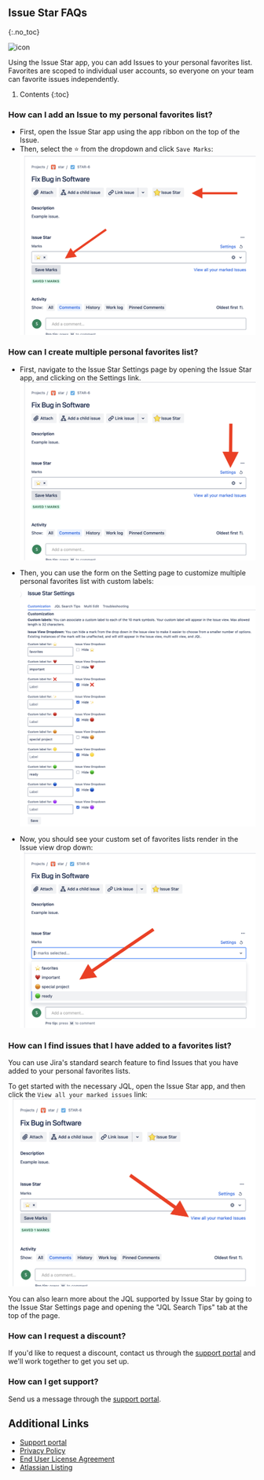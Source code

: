 ## Issue Star FAQs
{:.no_toc}

<img alt="icon" src="{{ 'assets/star-favorite-svgrepo.svg' | relative_url }}" width="32" height="32"/> 

Using the Issue Star app, you can add Issues to your personal favorites list. Favorites are scoped to individual user accounts, so everyone on your team can favorite issues independently.

1. Contents
{:toc}

### How can I add an Issue to my personal favorites list?
- First, open the Issue Star app using the app ribbon on the top of the Issue. 
- Then, select the ⭐ from the dropdown and click `Save Marks`:
![issue-star-add-to-favorites](/assets/issue-star-add-to-favorites.png)

### How can I create multiple personal favorites list?
- First, navigate to the Issue Star Settings page by opening the Issue Star app, and clicking on the Settings link.
![issue-star-settings-link](/assets/issue-star-settings-link.png)

- Then, you can use the form on the Setting page to customize multiple personal favorites list with custom labels:
![issue-star-multiple-favorites-lists](/assets/issue-star-multiple-favorites-lists.png)

- Now, you should see your custom set of favorites lists render in the Issue view drop down:
![issue-star-dropdown](/assets/issue-star-dropdown.png)

### How can I find issues that I have added to a favorites list?
You can use Jira's standard search feature to find Issues that you have added to your personal favorites lists. 

To get started with the necessary JQL, open the Issue Star app, and then click the `View all your marked issues` link:
![issue-star-view-all-marked-issues](/assets/issue-star-view-all-marked-issues.png)

You can also learn more about the JQL supported by Issue Star by going to the Issue Star Settings page and opening the "JQL Search Tips" tab at the top of the page.

### How can I request a discount?
If you'd like to request a discount, contact us through the [support portal](https://firstdawnllc.atlassian.net/servicedesk/customer/portal/1) and we'll work together to get you set up.

### How can I get support?
Send us a message through the [support portal](https://firstdawnllc.atlassian.net/servicedesk/customer/portal/1).

## Additional Links
- [Support portal](https://firstdawnllc.atlassian.net/servicedesk/customer/portal/1)
- [Privacy Policy](/issue-star-privacy)
- [End User License Agreement](issue-star-eula)
- [Atlassian Listing](https://marketplace.atlassian.com/1234079)
